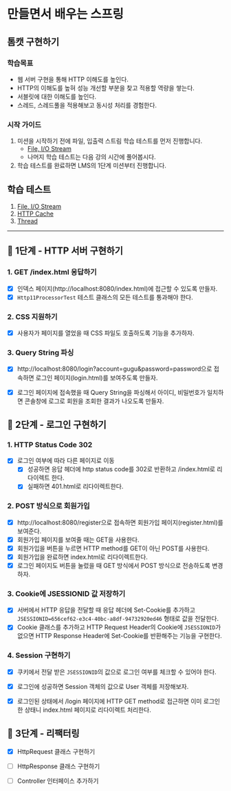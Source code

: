 # 만들면서 배우는 스프링

## 톰캣 구현하기

### 학습목표
- 웹 서버 구현을 통해 HTTP 이해도를 높인다.
- HTTP의 이해도를 높혀 성능 개선할 부분을 찾고 적용할 역량을 쌓는다.
- 서블릿에 대한 이해도를 높인다.
- 스레드, 스레드풀을 적용해보고 동시성 처리를 경험한다.

### 시작 가이드
1. 미션을 시작하기 전에 파일, 입출력 스트림 학습 테스트를 먼저 진행합니다.
    - [File, I/O Stream](study/src/test/java/study)
    - 나머지 학습 테스트는 다음 강의 시간에 풀어봅시다.
2. 학습 테스트를 완료하면 LMS의 1단계 미션부터 진행합니다.

## 학습 테스트
1. [File, I/O Stream](study/src/test/java/study)
2. [HTTP Cache](study/src/test/java/cache)
3. [Thread](study/src/test/java/thread)

---

## 🚀 1단계 - HTTP 서버 구현하기

### 1. GET /index.html 응답하기
- [x] 인덱스 페이지(http://localhost:8080/index.html)에 접근할 수 있도록 만들자.
- [x] `Http11ProcessorTest` 테스트 클래스의 모든 테스트를 통과해야 한다.

### 2. CSS 지원하기
- [x] 사용자가 페이지를 열었을 때 CSS 파일도 호출하도록 기능을 추가하자.


### 3. Query String 파싱
- [x] http://localhost:8080/login?account=gugu&password=password으로 접속하면 로그인 페이지(login.html)를 보여주도록 만들자.
- [x] 로그인 페이지에 접속했을 때 Query String을 파싱해서 아이디, 비밀번호가 일치하면 콘솔창에 로그로 회원을 조회한 결과가 나오도록 만들자.


## 🚀 2단계 - 로그인 구현하기

### 1. HTTP Status Code 302
- [x] 로그인 여부에 따라 다른 페이지로 이동
  - [x] 성공하면 응답 헤더에 http status code를 302로 반환하고 /index.html로 리다이렉트 한다.
  - [x] 실패하면 401.html로 리다이렉트한다.

### 2. POST 방식으로 회원가입
- [x] http://localhost:8080/register으로 접속하면 회원가입 페이지(register.html)를 보여준다.
- [x] 회원가입 페이지를 보여줄 때는 GET을 사용한다.
- [x] 회원가입을 버튼을 누르면 HTTP method를 GET이 아닌 POST를 사용한다.
- [x] 회원가입을 완료하면 index.html로 리다이렉트한다.
- [x] 로그인 페이지도 버튼을 눌렀을 때 GET 방식에서 POST 방식으로 전송하도록 변경하자.

### 3. Cookie에 JSESSIONID 값 저장하기
- [x] 서버에서 HTTP 응답을 전달할 때 응답 헤더에 Set-Cookie를 추가하고 `JSESSIONID=656cef62-e3c4-40bc-a8df-94732920ed46` 형태로 값을 전달한다.
- [x] Cookie 클래스를 추가하고 HTTP Request Header의 Cookie에 `JSESSIONID`가 없으면 HTTP Response Header에 Set-Cookie를 반환해주는 기능을 구현한다.

### 4. Session 구현하기
- [x] 쿠키에서 전달 받은 `JSESSIONID`의 값으로 로그인 여부를 체크할 수 있어야 한다.
- [x] 로그인에 성공하면 Session 객체의 값으로 User 객체를 저장해보자.
- [x] 로그인된 상태에서 /login 페이지에 HTTP GET method로 접근하면 이미 로그인한 상태니 index.html 페이지로 리다이렉트 처리한다.


## 🚀 3단계 - 리팩터링
- [x] HttpRequest 클래스 구현하기
- [ ] HttpResponse 클래스 구현하기
- [ ] Controller 인터페이스 추가하기

